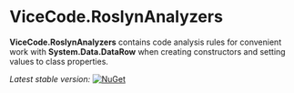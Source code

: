 # ViceCode.RoslynAnalyzers

**ViceCode.RoslynAnalyzers** contains code analysis rules for convenient work with **System.Data.DataRow** when creating constructors and setting values to class properties.

*Latest stable version:* [![NuGet](https://img.shields.io/nuget/v/ViceCode.Analyzers.svg)](https://www.nuget.org/packages/ViceCode.Analyzers)
